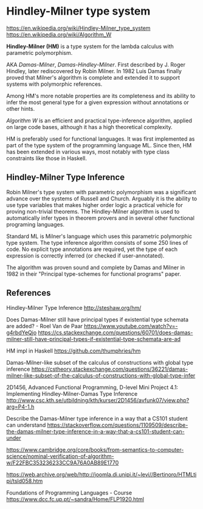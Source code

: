 # Hindley-Milner type system

https://en.wikipedia.org/wiki/Hindley-Milner_type_system
https://en.wikipedia.org/wiki/Algorithm_W

**Hindley-Milner (HM)** is a type system for the lambda calculus with parametric polymorphism.

AKA *Damas-Milner*, *Damas-Hindley-Milner*. First described by J. Roger Hindley, later rediscovered by Robin Milner. In 1982 Luis Damas finally proved that Milner's algorithm is complete and extended it to support systems with polymorphic references.

Among HM's more notable properties are its completeness and its ability to infer the most general type for a given expression without annotations or other hints.

*Algorithm W* is an efficient and practical type-inference algorithm, applied on large code bases, although it has a high theoretical complexity.

HM is preferably used for functional languages. It was first implemented as part of the type system of the programming language ML. Since then, HM has been extended in various ways, most notably with type class constraints like those in Haskell.

## Hindley-Milner Type Inference

Robin Milner's type system with parametric polymorphism was a significant advance over the systems of Russell and Church. Arguably it is the ability to use type variables that makes higher order logic a practical vehicle for proving non-trivial theorems. The Hindley-Milner algorithm is used to automatically infer types in theorem provers and in several other functional programing languages.

Standard ML is Milner's language which uses this parametric polymorphic type system. The type inference algorithm consists of some 250 lines of code. No explicit type annotations are required, yet the type of each expression is correctly inferred (or checked if user-annotated).

The algorithm was proven sound and complete by Damas and Milner in 1982 in their "Principal type-schemes for functional programs" paper.





## References

Hindley-Milner Type Inference
http://steshaw.org/hm/

Does Damas-Milner still have principal types if existential type schemata are added? - Roel Van de Paar
https://www.youtube.com/watch?v=-g4rbdYeQjo
https://cs.stackexchange.com/questions/60701/does-damas-milner-still-have-principal-types-if-existential-type-schemata-are-ad

HM impl in Haskell
https://github.com/thumphries/hm

Damas-Milner-like subset of the calculus of constructions with global type inference
https://cstheory.stackexchange.com/questions/36221/damas-milner-like-subset-of-the-calculus-of-constructions-with-global-type-infer

2D1456, Advanced Functional Programming, D-level
Mini Project 4.1: Implementing Hindley-Milner-Damas Type Inference
http://www.csc.kth.se/utbildning/kth/kurser/2D1456/avfunk07/view.php?arg=P4-1.h

Describe the Damas-Milner type inference in a way that a CS101 student can understand
https://stackoverflow.com/questions/1109509/describe-the-damas-milner-type-inference-in-a-way-that-a-cs101-student-can-under

https://www.cambridge.org/core/books/from-semantics-to-computer-science/nominal-verification-of-algorithm-w/F22FBC353236233CC9A76A0AB89E1770

https://web.archive.org/web/http://joomla.di.unipi.it/~levi//Bertinoro/HTMLtipi/tsld058.htm


Foundations of Programming Languages - Course
https://www.dcc.fc.up.pt/~sandra/Home/FLP1920.html
